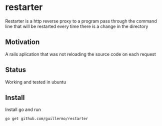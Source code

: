 # restarter

Restarter is a http reverse proxy to a program pass through the command line that will be restarted every time there is a change in the directory

## Motivation

A rails aplication that was not reloading the source code on each request

## Status

Working and tested in ubuntu 

## Install

Install go and run

    go get github.com/guillermo/restarter
